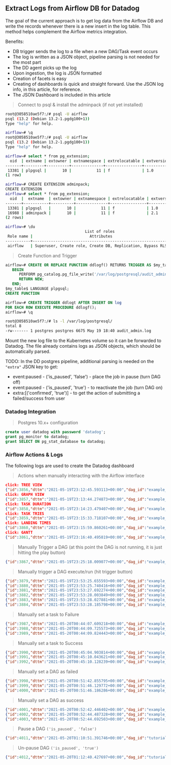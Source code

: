 
## Extract Logs from Airflow DB for Datadog

The goal of the current approach is to get log data from the Airflow DB and write the records whenever there is a new insert in the log table. This method helps complement the Airflow metrics integration. 

Benefits:

* DB trigger sends the log to a file when a new DAG/Task event occurs
* The log is written as a JSON object, pipeline parsing is not needed for the most part
* The DD agent picks up the log
* Upon ingestion, the log is JSON formatted
* Creation of facets is easy
* Creating of dashboards is quick and straight forward. Use the JSON log info, in this article, for reference.
* The JSON Dashboard is included in this article

> Connect to psql & install the adminpack (if not yet installed)

```bash
root@3058510ae5f7:/# psql -U airflow
psql (13.2 (Debian 13.2-1.pgdg100+1))
Type "help" for help.

airflow=# \q
root@3058510ae5f7:/# psql -U airflow
psql (13.2 (Debian 13.2-1.pgdg100+1))
Type "help" for help.

airflow=# select * from pg_extension;
  oid  | extname | extowner | extnamespace | extrelocatable | extversion | extconfig | extcondition
-------+---------+----------+--------------+----------------+------------+-----------+--------------
 13381 | plpgsql |       10 |           11 | f              | 1.0        |           |
(1 row)

airflow=# CREATE EXTENSION adminpack;
CREATE EXTENSION
airflow=# select * from pg_extension;
  oid  |  extname  | extowner | extnamespace | extrelocatable | extversion | extconfig | extcondition
-------+-----------+----------+--------------+----------------+------------+-----------+--------------
 13381 | plpgsql   |       10 |           11 | f              | 1.0        |           |
 16988 | adminpack |       10 |           11 | f              | 2.1        |           |
(2 rows)

airflow=# \du
                                   List of roles
 Role name |                         Attributes                         | Member of
-----------+------------------------------------------------------------+-----------
 airflow   | Superuser, Create role, Create DB, Replication, Bypass RLS | {}
```



> Create Function and Trigger

```sql
airflow=# CREATE OR REPLACE FUNCTION ddlogf() RETURNS TRIGGER AS $my_table$
   BEGIN
      PERFORM pg_catalog.pg_file_write('/var/log/postgresql/audit_admin.log', row_to_json(NEW, false)::text || chr(10), true);
      RETURN NEW;
   END;
$my_table$ LANGUAGE plpgsql;
CREATE FUNCTION

airflow=# CREATE TRIGGER ddlogt AFTER INSERT ON log
FOR EACH ROW EXECUTE PROCEDURE ddlogf();
airflow=# \q
```

```bash
root@3058510ae5f7:/# ls -l /var/log/postgresql/
total 8
-rw------- 1 postgres postgres 6675 May 19 18:40 audit_admin.log
```

Mount the new log file to the Kubernetes volume so it can be forwarded to Datadog. The file already contains logs as JSON objects, which should be automatically parsed.

TODO: In the DD postgres pipeline, additional parsing is needed on the `"extra"` JSON key to get: 
* event:paused - ('is_paused', 'false') - place the job in pause (turn DAG off)
* event:paused - ('is_paused', 'true')  - to reactivate the job (turn DAG on) 
* extra:[('confirmed', 'true')] - to get the action of submitting a failed/success from user

### Datadog Integration

> Postgres 10.x+ configuration

```sql
create user datadog with password 'datadog';
grant pg_monitor to datadog;
grant SELECT ON pg_stat_database to datadog;
```


### Airflow Actions & Logs

The following logs are used to create the Datadog dashboard

> Actions when manually interacting with the Airflow interface

```json
click: TREE VIEW
{"id":3856,"dttm":"2021-05-19T23:12:45.593113+00:00","dag_id":"example_bash_operator","task_id":null,"event":"tree","execution_date":null,"owner":"airflow","extra":"[('dag_id', 'example_bash_operator')]"}
click: GRAPH VIEW
{"id":3857,"dttm":"2021-05-19T23:13:44.274873+00:00","dag_id":"example_bash_operator","task_id":null,"event":"graph","execution_date":null,"owner":"airflow","extra":"[('dag_id', 'example_bash_operator')]"}
click: TASK DURATION
{"id":3858,"dttm":"2021-05-19T23:14:23.479407+00:00","dag_id":"example_bash_operator","task_id":null,"event":"duration","execution_date":null,"owner":"airflow","extra":"[('dag_id', 'example_bash_operator'), ('days', '30'), ('root', '')]"}
click: TASK TRIES
{"id":3859,"dttm":"2021-05-19T23:15:33.718107+00:00","dag_id":"example_bash_operator","task_id":null,"event":"tries","execution_date":null,"owner":"airflow","extra":"[('dag_id', 'example_bash_operator'), ('days', '30'), ('root', '')]"}
click: LANDING TIMES 
{"id":3860,"dttm":"2021-05-19T23:15:59.860261+00:00","dag_id":"example_bash_operator","task_id":null,"event":"landing_times","execution_date":null,"owner":"airflow","extra":"[('dag_id', 'example_bash_operator'), ('days', '30'), ('root', '')]"}
click: GANTT
{"id":3861,"dttm":"2021-05-19T23:16:40.495819+00:00","dag_id":"example_bash_operator","task_id":null,"event":"gantt","execution_date":null,"owner":"airflow","extra":"[('dag_id', 'example_bash_operator'), ('root', '')]"}
```

> Manually Trigger a DAG (at this point the DAG is not running, it is just hitting the play button)

```json
{"id":3867,"dttm":"2021-05-19T23:25:18.009077+00:00","dag_id":"example_branch_operator","task_id":null,"event":"trigger","execution_date":null,"owner":"airflow","extra":"[('dag_id', 'example_branch_operator'), ('origin', '/tree?dag_id=example_branch_operator')]"}
```

> Manually trigger a DAG execute/run (hit trigger button)

```json
{"id":3879,"dttm":"2021-05-19T23:53:25.655593+00:00","dag_id":"example_branch_operator","task_id":null,"event":"trigger","execution_date":null,"owner":"airflow","extra":"[('dag_id', 'example_branch_operator'), ('origin', '/tree?dag_id=example_branch_operator'), ('conf', '{}')]"}
{"id":3880,"dttm":"2021-05-19T23:53:25.740416+00:00","dag_id":"example_branch_operator","task_id":null,"event":"tree","execution_date":null,"owner":"airflow","extra":"[('dag_id', 'example_branch_operator')]"}
{"id":3881,"dttm":"2021-05-19T23:53:27.692274+00:00","dag_id":"example_branch_operator","task_id":"branching","event":"cli_task_run","execution_date":"2021-05-19T23:53:25.668817+00:00","owner":"airflow","extra":"{\"host_name\": \"4b29006e28b7\", \"full_command\": \"['/home/airflow/.local/bin/airflow', 'celery', 'worker']\"}"}
{"id":3882,"dttm":"2021-05-19T23:53:28.003849+00:00","dag_id":"example_branch_operator","task_id":"branching","event":"running","execution_date":"2021-05-19T23:53:25.668817+00:00","owner":"airflow","extra":null}
{"id":3883,"dttm":"2021-05-19T23:53:28.027881+00:00","dag_id":"example_branch_operator","task_id":"branching","event":"cli_task_run","execution_date":"2021-05-19T23:53:25.668817+00:00","owner":"airflow","extra":"{\"host_name\": \"4b29006e28b7\", \"full_command\": \"['/home/airflow/.local/bin/airflow', 'celery', 'worker']\"}"}
{"id":3884,"dttm":"2021-05-19T23:53:28.185798+00:00","dag_id":"example_branch_operator","task_id":"branching","event":"success","execution_date":"2021-05-19T23:53:25.668817+00:00","owner":"airflow","extra":null}
```


> Manually set a task to Failure

```json
{"id":3987,"dttm":"2021-05-20T00:44:07.609218+00:00","dag_id":"example_bash_operator","task_id":"run_this_last","event":"failed","execution_date":"2021-05-20T00:20:12.427765+00:00","owner":"airflow","extra":"[('dag_id', 'example_bash_operator'), ('task_id', 'run_this_last'), ('execution_date', '2021-05-20T00:20:12.427765+00:00'), ('origin', 'http://192.168.86.37:8080/tree?dag_id=example_bash_operator')]"}
{"id":3988,"dttm":"2021-05-20T00:44:09.725573+00:00","dag_id":"example_bash_operator","task_id":"run_this_last","event":"failed","execution_date":"2021-05-20T00:20:12.427765+00:00","owner":"airflow","extra":"[('confirmed', 'true'), ('dag_id', 'example_bash_operator'), ('task_id', 'run_this_last'), ('execution_date', '2021-05-20T00:20:12.427765+00:00'), ('origin', 'http://192.168.86.37:8080/tree?dag_id=example_bash_operator')]"}
{"id":3989,"dttm":"2021-05-20T00:44:09.824443+00:00","dag_id":"example_bash_operator","task_id":null,"event":"tree","execution_date":null,"owner":"airflow","extra":"[('dag_id', 'example_bash_operator')]"}
```

> Manually set a task to Success

```json
{"id":3990,"dttm":"2021-05-20T00:45:04.903814+00:00","dag_id":"example_bash_operator","task_id":"run_after_loop","event":"success","execution_date":"2021-05-20T00:20:12.427765+00:00","owner":"airflow","extra":"[('dag_id', 'example_bash_operator'), ('task_id', 'run_after_loop'), ('execution_date', '2021-05-20T00:20:12.427765+00:00'), ('origin', 'http://192.168.86.37:8080/tree?dag_id=example_bash_operator')]"}
{"id":3991,"dttm":"2021-05-20T00:45:10.043621+00:00","dag_id":"example_bash_operator","task_id":"run_after_loop","event":"success","execution_date":"2021-05-20T00:20:12.427765+00:00","owner":"airflow","extra":"[('confirmed', 'true'), ('dag_id', 'example_bash_operator'), ('task_id', 'run_after_loop'), ('execution_date', '2021-05-20T00:20:12.427765+00:00'), ('origin', 'http://192.168.86.37:8080/tree?dag_id=example_bash_operator')]"}
{"id":3992,"dttm":"2021-05-20T00:45:10.128239+00:00","dag_id":"example_bash_operator","task_id":null,"event":"tree","execution_date":null,"owner":"airflow","extra":"[('dag_id', 'example_bash_operator')]"}
```

> Manually set a DAG as failed

```json
{"id":3998,"dttm":"2021-05-20T00:51:42.855795+00:00","dag_id":"example_bash_operator","task_id":null,"event":"dagrun_failed","execution_date":"2021-05-20T00:20:12.427765+00:00","owner":"airflow","extra":"[('dag_id', 'example_bash_operator'), ('execution_date', '2021-05-20T00:20:12.427765+00:00'), ('origin', 'http://192.168.86.37:8080/tree?dag_id=example_bash_operator')]"}
{"id":3999,"dttm":"2021-05-20T00:51:46.129772+00:00","dag_id":"example_bash_operator","task_id":null,"event":"dagrun_failed","execution_date":"2021-05-20T00:20:12.427765+00:00","owner":"airflow","extra":"[('confirmed', 'true'), ('dag_id', 'example_bash_operator'), ('execution_date', '2021-05-20T00:20:12.427765+00:00'), ('origin', 'http://192.168.86.37:8080/tree?dag_id=example_bash_operator')]"}
{"id":4000,"dttm":"2021-05-20T00:51:46.186286+00:00","dag_id":"example_bash_operator","task_id":null,"event":"tree","execution_date":null,"owner":"airflow","extra":"[('dag_id', 'example_bash_operator')]"}
```

> Manually set a DAG as success

```json
{"id":4001,"dttm":"2021-05-20T00:52:42.446402+00:00","dag_id":"example_bash_operator","task_id":null,"event":"dagrun_success","execution_date":"2021-05-20T00:20:12.427765+00:00","owner":"airflow","extra":"[('dag_id', 'example_bash_operator'), ('execution_date', '2021-05-20T00:20:12.427765+00:00'), ('origin', 'http://192.168.86.37:8080/tree?dag_id=example_bash_operator')]"}
{"id":4002,"dttm":"2021-05-20T00:52:44.487328+00:00","dag_id":"example_bash_operator","task_id":null,"event":"dagrun_success","execution_date":"2021-05-20T00:20:12.427765+00:00","owner":"airflow","extra":"[('confirmed', 'true'), ('dag_id', 'example_bash_operator'), ('execution_date', '2021-05-20T00:20:12.427765+00:00'), ('origin', 'http://192.168.86.37:8080/tree?dag_id=example_bash_operator')]"}
{"id":4003,"dttm":"2021-05-20T00:52:44.692503+00:00","dag_id":"example_bash_operator","task_id":null,"event":"tree","execution_date":null,"owner":"airflow","extra":"[('dag_id', 'example_bash_operator')]"}
```

> Pause a DAG `('is_paused', 'false')`

```json
{"id":4011,"dttm":"2021-05-20T01:10:51.391746+00:00","dag_id":"tutorial","task_id":null,"event":"paused","execution_date":null,"owner":"airflow","extra":"[('is_paused', 'false'), ('dag_id', 'tutorial')]"}
```

> Un-pause DAG `('is_paused', 'true')`

```json
{"id":4012,"dttm":"2021-05-20T01:12:40.427697+00:00","dag_id":"tutorial","task_id":null,"event":"paused","execution_date":null,"owner":"airflow","extra":"[('is_paused', 'true'), ('dag_id', 'tutorial')]"}
```


